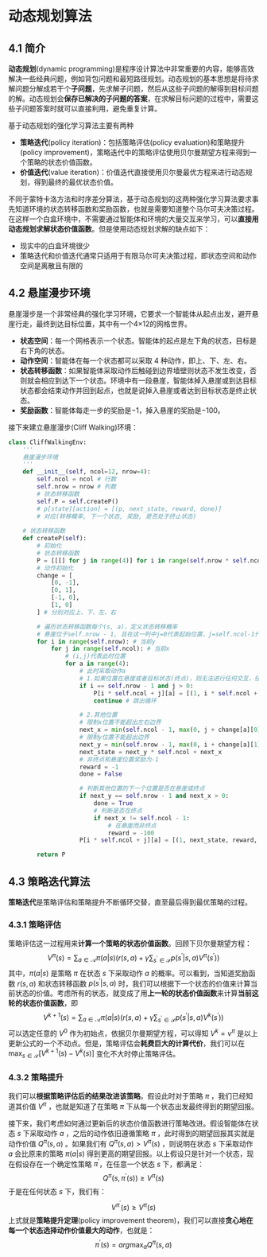 # 动态规划算法

## 4.1 简介

**动态规划**(dynamic programming)是程序设计算法中非常重要的内容，能够高效解决一些经典问题，例如背包问题和最短路径规划。动态规划的基本思想是将待求解问题分解成若干个**子问题**，先求解子问题，然后从这些子问题的解得到目标问题的解。动态规划会**保存已解决的子问题的答案**，在求解目标问题的过程中，需要这些子问题答案时就可以直接利用，避免重复计算。

基于动态规划的强化学习算法主要有两种

- **策略迭代**(policy iteration)：包括策略评估(policy evaluation)和策略提升(policy improvement)，策略迭代中的策略评估使用贝尔曼期望方程来得到一个策略的状态价值函数。
- **价值迭代**(value iteration)：价值迭代直接使用贝尔曼最优方程来进行动态规划，得到最终的最优状态价值。

不同于蒙特卡洛方法和时序差分算法，基于动态规划的这两种强化学习算法要求事先知道环境的状态转移函数和奖励函数，也就是需要知道整个马尔可夫决策过程。在这样一个白盒环境中，不需要通过智能体和环境的大量交互来学习，可以**直接用动态规划求解状态价值函数**。但是使用动态规划求解的缺点如下：

- 现实中的白盒环境很少
- 策略迭代和价值迭代通常只适用于有限马尔可夫决策过程，即状态空间和动作空间是离散且有限的

## 4.2 悬崖漫步环境

悬崖漫步是一个非常经典的强化学习环境，它要求一个智能体从起点出发，避开悬崖行走，最终到达目标位置，其中有一个4×12的网格世界。

- **状态空间**：每一个网格表示一个状态。智能体的起点是左下角的状态，目标是右下角的状态。
- **动作空间**：智能体在每一个状态都可以采取 4 种动作，即上、下、左、右。
- **状态转移函数**：如果智能体采取动作后触碰到边界墙壁则状态不发生改变，否则就会相应到达下一个状态。环境中有一段悬崖，智能体掉入悬崖或到达目标状态都会结束动作并回到起点，也就是说掉入悬崖或者达到目标状态是终止状态。
- **奖励函数**：智能体每走一步的奖励是−1，掉入悬崖的奖励是−100。

接下来建立悬崖漫步(Cliff Walking)环境：

```python
class CliffWalkingEnv:
    '''
    悬崖漫步环境
    '''
    def __init__(self, ncol=12, nrow=4):
        self.ncol = ncol # 行数
        self.nrow = nrow # 列数
        # 状态转移函数
        self.P = self.createP() 
        # p[state][action] = [(p, next_state, reward, done)]
        # 对应(转移概率, 下一个状态, 奖励, 是否处于终止状态)
    
    # 状态转移函数
    def createP(self):
        # 初始化
        # 状态转移函数
        P = [[[] for j in range(4)] for i in range(self.nrow * self.ncol)] # P中48个状态，每一个状态可以采用4中动作
        # 动作初始化
        change = [
            [0, -1],
            [0, 1],
            [-1, 0],
            [1, 0]
        ] # 分别对应上、下、左、右

        # 遍历状态转移函数每个(s, a)，定义状态转移概率
        # 悬崖位于self.nrow - 1, 且在这一列中j=0代表起始位置，j=self.ncol-1代表终点位置
        for i in range(self.nrow): # 当前y
            for j in range(self.ncol): # 当前x
                # (i,j)代表此时位置
                for a in range(4):
                    # 此时采取动作a
                    # 1.如果位置在悬崖或者目标状态(终点)，则无法进行任何交互，任何动作奖励为0
                    if i == self.nrow - 1 and j > 0:
                        P[i * self.ncol + j][a] = [(1, i * self.ncol + j, 0, True)]
                        continue # 跳出循环

                    # 2.其他位置
                    # 限制x位置不能超出左右边界
                    next_x = min(self.ncol - 1, max(0, j + change[a][0]))
                    # 限制y位置不能超出边界
                    next_y = min(self.nrow - 1, max(0, i + change[a][1]))
                    next_state = next_y * self.ncol + next_x
                    # 非终点和悬崖位置奖励为-1
                    reward = -1
                    done = False

                    # 判断其他位置的下一个位置是否在悬崖或终点
                    if next_y == self.nrow - 1 and next_x > 0:
                        done = True
                        # 判断是否在终点
                        if next_x != self.ncol - 1:
                            # 在悬崖而非终点
                            reward = -100
                    P[i * self.ncol + j][a] = [(1, next_state, reward, done)]

        return P
```

## 4.3 策略迭代算法

**策略迭代**是策略评估和策略提升不断循环交替，直至最后得到最优策略的过程。

### 4.3.1 策略评估

策略评估这一过程用来**计算一个策略的状态价值函数**。回顾下贝尔曼期望方程：
$$
V^{\pi}(s) = \sum_{a \in \mathcal{A}}{\pi(a|s)}(r(s, a) + \gamma \sum_{s^{\prime} \in \mathcal{S}}{p(s^{\prime}|s, a) V^{\pi}(s^{\prime})})
$$
其中，$\pi(a|s)$ 是策略 $\pi$ 在状态 $s$ 下采取动作 $a$ 的概率。可以看到，当知道奖励函数 $r(s, a)$ 和状态转移函数 $p(s^{\prime}|s, a)$ 时，我们可以根据下一个状态的价值来计算当前状态的价值。考虑所有的状态，就变成了用**上一轮的状态价值函数**来计算**当前这轮的状态价值函数**，即
$$
V^{k+1}(s) = \sum_{a \in \mathcal{A}}{\pi(a|s) (r(s, a) + \gamma \sum_{s^{\prime} \in \mathcal{S}}{p(s^{\prime}|s, a) V^{k}(s^{\prime})})}
$$
可以选定任意的 $V^{0}$ 作为初始点，依据贝尔曼期望方程，可以得知 $V^{k} = v^{\pi}$ 是以上更新公式的一个不动点。但是，策略评估会**耗费巨大的计算代价**，我们可以在 $\mathop{\max}_{s \in \mathcal{S}}{[V^{k+1}(s) - V^{k}(s)]}$ 变化不大时停止策略评估。

### 4.3.2 策略提升

我们可以**根据策略评估后的结果改进该策略**。假设此时对于策略 $\pi$ ，我们已经知道其价值 $V^{\pi}$ ，也就是知道了在策略 $\pi$ 下从每一个状态出发最终得到的期望回报。

接下来，我们考虑如何通过更新后的状态价值函数进行策略改进。假设智能体在状态 $s$ 下采取动作 $a$ ，之后的动作依旧遵循策略 $\pi$ ，此时得到的期望回报其实就是动作价值 $Q^{\pi}(s, a)$ 。如果我们有 $Q^{\pi}(s, a) > V^{\pi}(s)$ ，则说明在状态 $s$ 下采取动作 $a$ 会比原来的策略 $\pi(a|s)$ 得到更高的期望回报。以上假设只是针对一个状态，现在假设存在一个确定性策略 $\pi^{\prime}$，在任意一个状态 $s$ 下，都满足：
$$
Q^{\pi}(s, \pi^{\prime}(s)) \geq V^{\pi}(s)
$$
于是在任何状态 $s$ 下，我们有：
$$
V^{\pi^{\prime}}(s) \geq V^{\pi}(s)
$$
上式就是**策略提升定理**(policy improvement theorem)，我们可以直接**贪心地在每一个状态选择动作价值最大的动作**，也就是：
$$
\pi^{\prime}(s) = arg\mathop{max}_{a}{Q^{\pi}(s, a)}
$$


